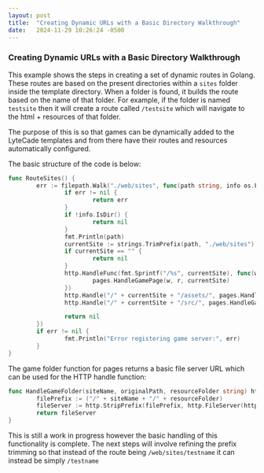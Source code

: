 ```yaml
---
layout: post
title:  "Creating Dynamic URLs with a Basic Directory Walkthrough"
date:   2024-11-29 10:26:24 -0500
---
```


### Creating Dynamic URLs with a Basic Directory Walkthrough

This example shows the steps in creating a set of dynamic routes in Golang. These routes are based on the present directories within a `sites` folder inside the template directory. When a folder is found, it builds the route based on the name of that folder. For example, if the folder is named `testsite` then it will create a route called `/testsite` which will navigate to the html + resources of that folder. 
  
The purpose of this is so that games can be dynamically added to the LyteCade templates and from there have their routes and resources automatically configured. 
  
The basic structure of the code is below:
```go
func RouteSites() {
        err := filepath.Walk("./web/sites", func(path string, info os.FileInfo, err error) error {
                if err != nil {
                        return err
                }
                if !info.IsDir() {
                        return nil
                }
                fmt.Println(path)
                currentSite := strings.TrimPrefix(path, "./web/sites")
                if currentSite == "" {
                        return nil
                }
                http.HandleFunc(fmt.Sprintf("/%s", currentSite), func(w http.ResponseWriter, r *http.Request) {
                        pages.HandleGamePage(w, r, currentSite)
                })
                http.Handle("/" + currentSite + "/assets/", pages.HandleGameFolder(currentSite, path, "assets"))
                http.Handle("/" + currentSite + "/src/", pages.HandleGameFolder(currentSite, path, "src"))

                return nil
        })
        if err != nil {
                fmt.Println("Error registering game server:", err)
        }
}
```

The game folder function for pages returns a basic file server URL which can be used for the HTTP handle function:
```go
func HandleGameFolder(siteName, originalPath, resourceFolder string) http.Handler {
        filePrefix := ("/" + siteName + "/" + resourceFolder)
        fileServer := http.StripPrefix(filePrefix, http.FileServer(http.Dir(filepath.Join(originalPath, resourceFolder))))
        return fileServer
}
```

This is still a work in progress however the basic handling of this functionality is complete. The next steps will involve refining the prefix trimming so that instead of the route being `/web/sites/testname` it can instead be simply `/testname`
